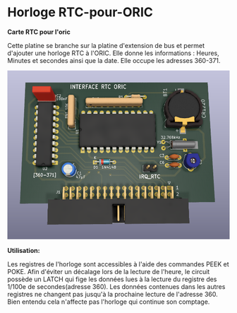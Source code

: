 # Horloge RTC-pour-ORIC
__Carte RTC pour l'oric__

Cette platine se branche sur la platine d'extension de bus et permet d'ajouter une horloge RTC à l'ORIC.
Elle donne les informations : Heures, Minutes et secondes ainsi que la date.
Elle occupe les adresses 360-371.

![Platine d'extension](./Interface_RTC_3D.png?raw=true "Optional Title")

__Utilisation:__

Les registres de l'horloge sont accessibles à l'aide des commandes PEEK et POKE.
Afin d'éviter un décalage lors de la lecture de l'heure, le circuit possède un LATCH qui fige les données lues à la lecture du registre des 1/100e de secondes(adresse 360). Les données contenues dans les autres registres ne changent pas jusqu'à la prochaine lecture de l'adresse 360. Bien entendu cela n'affecte pas l'horloge qui continue son comptage.
